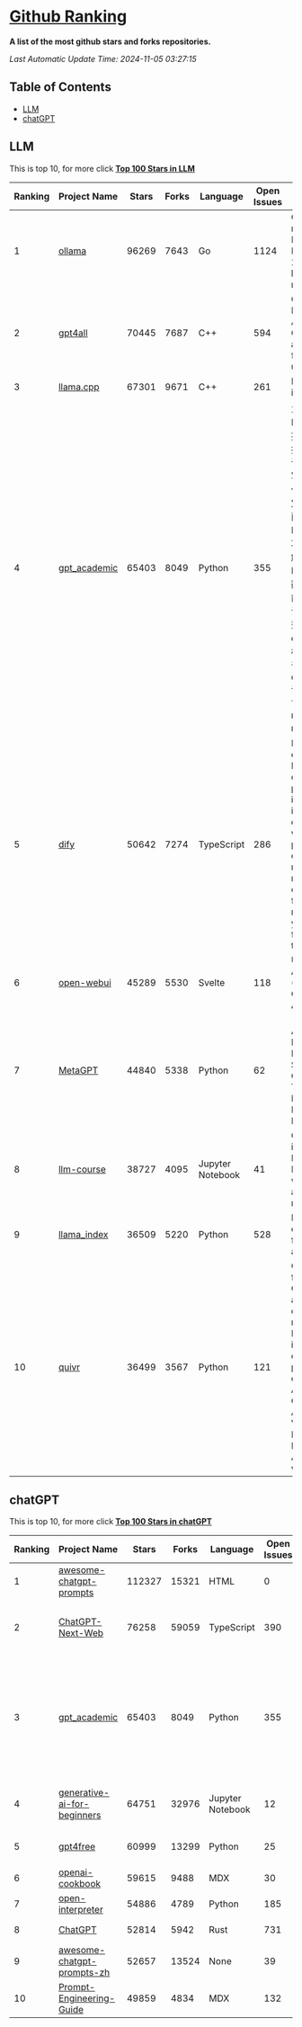 [Github Ranking](./README.md)
==========

**A list of the most github stars and forks repositories.**

*Last Automatic Update Time: 2024-11-05 03:27:15*

## Table of Contents
 * [LLM](#LLM)
 * [chatGPT](#chatGPT)

## LLM

This is top 10, for more click **[Top 100 Stars in LLM](Top100/LLM.md)**

| Ranking | Project Name | Stars | Forks | Language | Open Issues | Description | Last Commit |
| ------- | ------------ | ----- | ----- | -------- | ----------- | ----------- | ----------- |
| 1 | [ollama](https://github.com/ollama/ollama) | 96269 | 7643 | Go | 1124 | Get up and running with Llama 3.2, Mistral, Gemma 2, and other large language models. | 2024-11-05T01:39:14Z |
| 2 | [gpt4all](https://github.com/nomic-ai/gpt4all) | 70445 | 7687 | C++ | 594 | GPT4All: Run Local LLMs on Any Device. Open-source and available for commercial use. | 2024-11-04T20:55:16Z |
| 3 | [llama.cpp](https://github.com/ggerganov/llama.cpp) | 67301 | 9671 | C++ | 261 | LLM inference in C/C++ | 2024-11-04T23:55:01Z |
| 4 | [gpt_academic](https://github.com/binary-husky/gpt_academic) | 65403 | 8049 | Python | 355 | 为GPT/GLM等LLM大语言模型提供实用化交互接口，特别优化论文阅读/润色/写作体验，模块化设计，支持自定义快捷按钮&函数插件，支持Python和C++等项目剖析&自译解功能，PDF/LaTex论文翻译&总结功能，支持并行问询多种LLM模型，支持chatglm3等本地模型。接入通义千问, deepseekcoder, 讯飞星火, 文心一言, llama2, rwkv, claude2, moss等。 | 2024-11-04T18:08:20Z |
| 5 | [dify](https://github.com/langgenius/dify) | 50642 | 7274 | TypeScript | 286 | Dify is an open-source LLM app development platform. Dify's intuitive interface combines AI workflow, RAG pipeline, agent capabilities, model management, observability features and more, letting you quickly go from prototype to production. | 2024-11-05T03:19:20Z |
| 6 | [open-webui](https://github.com/open-webui/open-webui) | 45289 | 5530 | Svelte | 118 | User-friendly AI Interface (Supports Ollama, OpenAI API, ...) | 2024-11-04T22:25:45Z |
| 7 | [MetaGPT](https://github.com/geekan/MetaGPT) | 44840 | 5338 | Python | 62 | 🌟 The Multi-Agent Framework: First AI Software Company, Towards Natural Language Programming | 2024-11-04T14:53:32Z |
| 8 | [llm-course](https://github.com/mlabonne/llm-course) | 38727 | 4095 | Jupyter Notebook | 41 | Course to get into Large Language Models (LLMs) with roadmaps and Colab notebooks. | 2024-07-28T22:17:43Z |
| 9 | [llama_index](https://github.com/run-llama/llama_index) | 36509 | 5220 | Python | 528 | LlamaIndex is a data framework for your LLM applications | 2024-11-05T02:34:38Z |
| 10 | [quivr](https://github.com/QuivrHQ/quivr) | 36499 | 3567 | Python | 121 | Opiniated RAG for integrating GenAI in your apps 🧠   Focus on your product rather than the RAG. Easy integration in existing products with customisation!  Any LLM: GPT4, Groq, Llama. Any Vectorstore: PGVector, Faiss. Any Files. Anyway you want.  | 2024-11-01T15:17:14Z |


## chatGPT

This is top 10, for more click **[Top 100 Stars in chatGPT](Top100/chatGPT.md)**

| Ranking | Project Name | Stars | Forks | Language | Open Issues | Description | Last Commit |
| ------- | ------------ | ----- | ----- | -------- | ----------- | ----------- | ----------- |
| 1 | [awesome-chatgpt-prompts](https://github.com/f/awesome-chatgpt-prompts) | 112327 | 15321 | HTML | 0 | This repo includes ChatGPT prompt curation to use ChatGPT better. | 2024-09-26T13:36:47Z |
| 2 | [ChatGPT-Next-Web](https://github.com/ChatGPTNextWeb/ChatGPT-Next-Web) | 76258 | 59059 | TypeScript | 390 | A cross-platform ChatGPT/Gemini UI (Web / PWA / Linux / Win / MacOS). 一键拥有你自己的跨平台 ChatGPT/Gemini 应用。 | 2024-11-05T03:07:52Z |
| 3 | [gpt_academic](https://github.com/binary-husky/gpt_academic) | 65403 | 8049 | Python | 355 | 为GPT/GLM等LLM大语言模型提供实用化交互接口，特别优化论文阅读/润色/写作体验，模块化设计，支持自定义快捷按钮&函数插件，支持Python和C++等项目剖析&自译解功能，PDF/LaTex论文翻译&总结功能，支持并行问询多种LLM模型，支持chatglm3等本地模型。接入通义千问, deepseekcoder, 讯飞星火, 文心一言, llama2, rwkv, claude2, moss等。 | 2024-11-04T18:08:20Z |
| 4 | [generative-ai-for-beginners](https://github.com/microsoft/generative-ai-for-beginners) | 64751 | 32976 | Jupyter Notebook | 12 | 21 Lessons, Get Started Building with Generative AI  🔗 https://microsoft.github.io/generative-ai-for-beginners/ | 2024-10-15T11:02:46Z |
| 5 | [gpt4free](https://github.com/xtekky/gpt4free) | 60999 | 13299 | Python | 25 | The official gpt4free repository \| various collection of powerful language models | 2024-10-30T08:59:27Z |
| 6 | [openai-cookbook](https://github.com/openai/openai-cookbook) | 59615 | 9488 | MDX | 30 | Examples and guides for using the OpenAI API | 2024-11-02T09:02:06Z |
| 7 | [open-interpreter](https://github.com/OpenInterpreter/open-interpreter) | 54886 | 4789 | Python | 185 | A natural language interface for computers | 2024-11-05T03:14:36Z |
| 8 | [ChatGPT](https://github.com/lencx/ChatGPT) | 52814 | 5942 | Rust | 731 | 🔮 ChatGPT Desktop Application (Mac, Windows and Linux) | 2024-08-29T17:58:11Z |
| 9 | [awesome-chatgpt-prompts-zh](https://github.com/PlexPt/awesome-chatgpt-prompts-zh) | 52657 | 13524 | None | 39 | ChatGPT 中文调教指南。各种场景使用指南。学习怎么让它听你的话。 | 2024-07-30T11:43:23Z |
| 10 | [Prompt-Engineering-Guide](https://github.com/dair-ai/Prompt-Engineering-Guide) | 49859 | 4834 | MDX | 132 | 🐙 Guides, papers, lecture, notebooks and resources for prompt engineering | 2024-10-28T04:57:30Z |


